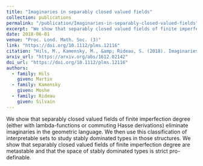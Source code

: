 ```yaml
---
title: "Imaginaries in separably closed valued fields"
collection: publications
permalink: "/publication/Imaginaries-in-separably-closed-valued-fields"
excerpt: "We show that separably closed valued fields of finite imperfection degree (either with lambda-functions or commuting Hasse derivations) eliminate imaginaries in the geometric language. We then use this classification of interpretable sets to study stably dominated types in those structures. We show that separably closed valued fields of finite imperfection degree are metastable and that the space of stably dominated types is strict pro-definable."
date: 2018-06-01
venue: "Proc. Lond. Math. Soc. (3)"
link: "https://doi.org/10.1112/plms.12116"
citation: "Hils, M., Kamensky, M., &amp; Rideau, S. (2018). Imaginaries in separably closed valued fields. <i>Proc. Lond. Math. Soc. (3)</i>, <i>116</i>(6), 1457–1488. https://doi.org/10.1112/plms.12116"
arxiv_url: "https://arxiv.org/abs/1612.02142"
doi_url: "https://doi.org/10.1112/plms.12116"
authors:
  - family: Hils
    given: Martin
  - family: Kamensky
    given: Moshe
  - family: Rideau
    given: Silvain
---
```

We show that separably closed valued fields of finite imperfection degree (either with lambda-functions or commuting Hasse derivations) eliminate imaginaries in the geometric language. We then use this classification of interpretable sets to study stably dominated types in those structures. We show that separably closed valued fields of finite imperfection degree are metastable and that the space of stably dominated types is strict pro-definable.

